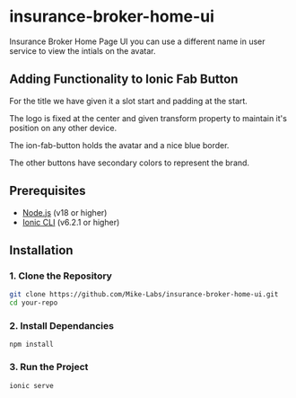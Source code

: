 # insurance-broker-home-ui
Insurance Broker Home Page UI you can use a different name in user service to view the intials on the avatar.

## Adding Functionality to Ionic Fab Button

For the title we have given it a slot start and padding at the start.

The logo is fixed at the center and given transform property to maintain it's position on any other device.

The ion-fab-button holds the avatar and a nice blue border.

The other buttons have secondary colors to represent the brand.

## Prerequisites
- [Node.js](https://nodejs.org/) (v18 or higher)
- [Ionic CLI](https://ionicframework.com/docs/cli) (v6.2.1 or higher)

## Installation

### 1. Clone the Repository
```bash
git clone https://github.com/Mike-Labs/insurance-broker-home-ui.git
cd your-repo
```
### 2. Install Dependancies
```
npm install
```
### 3. Run the Project
```
ionic serve
````

